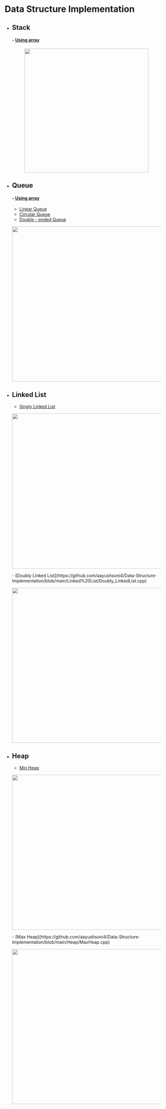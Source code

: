 # Data Structure Implementation

- ## Stack
    #### - [Using array](https://github.com/aayushsoni4/Data-Structure-Implementation/blob/main/Stack/Stack_using_array.cpp)
    <p align="center">
      <img src="https://fullyunderstood.com/wp-content/uploads/2020/02/stack.gif" width="400">
    </p>

- ## Queue
    #### - [Using array](https://github.com/aayushsoni4/Data-Structure-Implementation/blob/main/Queue/Queue_using_array.cpp)
    - [Linear Queue](https://github.com/aayushsoni4/Data-Structure-Implementation/blob/main/Queue/Queue_using_array.cpp)
    - [Circular Queue](https://github.com/aayushsoni4/Data-Structure-Implementation/blob/main/Queue/CircularQueue_using_array.cpp)
    - [Double - ended Queue](https://github.com/aayushsoni4/Data-Structure-Implementation/blob/main/Queue/Deque_using_array.cpp)
    <p align="center">
      <img src="https://images.ctfassets.net/n9ktizb80e1a/6FJgRmnaa4aPhL7vn8TGd4/9bd02c6c3d5337d42a7f933b5740006f/queue.gif" width="500">
    </p>

- ## Linked List
    - [Singly Linked List](https://github.com/aayushsoni4/Data-Structure-Implementation/blob/main/Linked%20List/Singly_LinkedList.cpp)
    <p align="center">
      <img src="https://www.codesdope.com/staticroot/images/ds/link18.gif" width="500">
    </p>
    - [Doubly Linked List](https://github.com/aayushsoni4/Data-Structure-Implementation/blob/main/Linked%20List/Doubly_LinkedList.cpp)
    <p align="center">
      <img src="https://cdn.procoding.org/datastructures/linkedlist/doubly-linked-list/doubly-linked-list-traverse.gif" width="500">
    </p>

- ## Heap
    - [Min Heap](https://github.com/aayushsoni4/Data-Structure-Implementation/blob/main/Heap/MinHeap.cpp)
    <p align="center">
      <img src="https://2.bp.blogspot.com/-loJikRb35Ic/WtVRjldbrzI/AAAAAAAAEx8/NtvSQKrKY2s7Cr1ZWAMaoeObUzIOu8qowCLcBGAs/s1600/binary_heap_extraction.gif" width="500">
    </p>
    - [Max Heap](https://github.com/aayushsoni4/Data-Structure-Implementation/blob/main/Heap/MaxHeap.cpp)
    <p align="center">
      <img src="https://www.tutorialspoint.com/data_structures_algorithms/images/max_heap_deletion_animation.gif" width="500">
    </p>